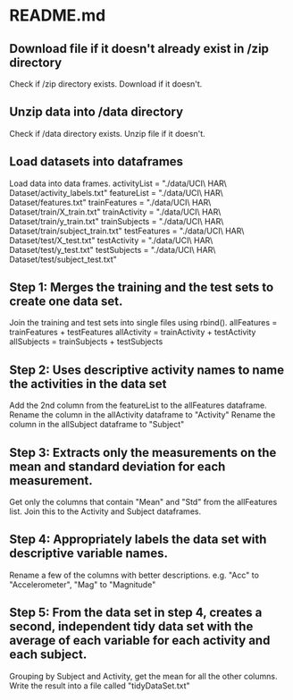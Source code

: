 # README.md

## Download file if it doesn't already exist in /zip directory
Check if /zip directory exists.
Download if it doesn't.

## Unzip data into /data directory
Check if /data directory exists.
Unzip file if it doesn't.

## Load datasets into dataframes
Load data into data frames.
activityList  = "./data/UCI\ HAR\ Dataset/activity_labels.txt"
featureList   = "./data/UCI\ HAR\ Dataset/features.txt"
trainFeatures = "./data/UCI\ HAR\ Dataset/train/X_train.txt"
trainActivity = "./data/UCI\ HAR\ Dataset/train/y_train.txt"
trainSubjects = "./data/UCI\ HAR\ Dataset/train/subject_train.txt"
testFeatures = "./data/UCI\ HAR\ Dataset/test/X_test.txt"
testActivity = "./data/UCI\ HAR\ Dataset/test/y_test.txt"
testSubjects = "./data/UCI\ HAR\ Dataset/test/subject_test.txt"

## Step 1: Merges the training and the test sets to create one data set.
Join the training and test sets into single files using rbind().
allFeatures = trainFeatures + testFeatures
allActivity = trainActivity + testActivity
allSubjects = trainSubjects + testSubjects

## Step 2: Uses descriptive activity names to name the activities in the data set
Add the 2nd column from the featureList to the allFeatures dataframe.
Rename the column in the allActivity dataframe to "Activity"
Rename the column in the allSubject dataframe to "Subject"

## Step 3: Extracts only the measurements on the mean and standard deviation for each measurement.
Get only the columns that contain "Mean" and "Std" from the allFeatures list.
Join this to the Activity and Subject dataframes.

## Step 4: Appropriately labels the data set with descriptive variable names. 
Rename a few of the columns with better descriptions.
e.g. "Acc" to "Accelerometer", "Mag" to "Magnitude" 

## Step 5: From the data set in step 4, creates a second, independent tidy data set with the average of each variable for each activity and each subject.
Grouping by Subject and Activity, get the mean for all the other columns.
Write the result into a file called "tidyDataSet.txt"
